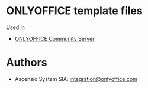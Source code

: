 # ONLYOFFICE template files

Used in
* [ONLYOFFICE Community Server](https://github.com/ONLYOFFICE/portals/)


# Authors

* Ascensio System SIA: <integration@onlyoffice.com>

